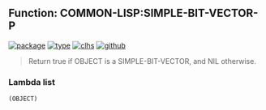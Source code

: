 ## Function: COMMON-LISP:SIMPLE-BIT-VECTOR-P
[![package](https://img.shields.io/badge/Package-COMMON--LISP-5f9ea0.svg?style=social&colorA=999999)](../) [![type](https://img.shields.io/badge/Type-Function-5f9ea0.svg?style=social&colorA=999999)](../#function) [![clhs](https://img.shields.io/badge/CLHS-SIMPLE--BIT--VECTOR--P-5f9ea0.svg?style=social&colorA=999999)](http://www.lispworks.com/documentation/HyperSpec/Body/f_smp_bt.htm) [![github](https://img.shields.io/badge/GitHub-View_the_source-5f9ea0.svg?style=social&colorA=999999&logo=github)](https://github.com/sbcl/sbcl/blob/master/src/code/pred.lisp/) 

> Return true if OBJECT is a SIMPLE-BIT-VECTOR, and NIL otherwise.

### Lambda list
```
(OBJECT)
```
